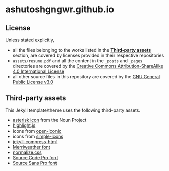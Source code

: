# ashutoshgngwr.github.io

## License

Unless stated explicitly,

- all the files belonging to the works listed in the [**Third-party
  assets**](#third-party-assets) section, are covered by licenses provided in
  their respective repositories
- `assets/resume.pdf` and all the content in the `_posts` and `_pages`
   directories are covered by the [Creative Commons Attribution-ShareAlike 4.0
   International License](http://creativecommons.org/licenses/by-sa/4.0/)
- all other source files in this repository are covered by the [GNU General
  Public License v3.0](LICENSE)

## Third-party assets

This Jekyll template/theme uses the following third-party assets.

- [asterisk icon](https://thenounproject.com/term/asterisk/379466) from the Noun
  Project
- [highlight.js](https://github.com/highlightjs/highlight.js)
- icons from [open-iconic](https://github.com/iconic/open-iconic)
- icons from [simple-icons](https://github.com/simple-icons/simple-icons)
- [jekyll-compress-html](https://github.com/penibelst/jekyll-compress-html)
- [Merriweather font](https://github.com/SorkinType/Merriweather)
- [normalize.css](https://github.com/necolas/normalize.css)
- [Source Code Pro font](https://github.com/adobe-fonts/source-code-pro)
- [Source Sans Pro font](https://github.com/adobe-fonts/source-sans-pro)
